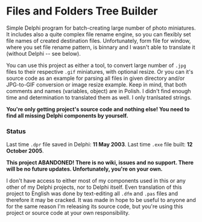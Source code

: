 # Files and Folders Tree Builder

Simple Delphi program for batch-creating large number of photo miniatures. It includes also a quite complex file rename engine, so you can flexibly set file names of created destination files. Unfortunately, form file for window, where you set file rename pattern, is binnary and I wasn't able to translate it (without Delphi -- see below).

You can use this project as either a tool, to convert large number of `.jpg` files to their respective `.gif` miniatures, with optional resize. Or you can it's source code as an example for parsing all files in given directory and/or JPG-to-GIF conversion or image resize example. Keep in mind, that both comments and names (variables, object) are in Polish. I didn't find enough time and determination to translated them as well. I only tranlsated strings.

**You're only getting project's source code and nothing else! You need to find all missing Delphi components by yourself.**

### Status

Last time `.dpr` file saved in Delphi: **11 May 2003**. Last time `.exe` file built: **12 October 2005**.

**This project ABANDONED! There is no wiki, issues and no support. There will be no future updates. Unfortunately, you're on your own.**

I don't have access to either most of my components used in this or any other of my Delphi projects, nor to Delphi itself. Even translation of this project to English was done by text-editing all `.dfm` and `.pas` files and therefore it may be cracked. It was made in hope to be useful to anyone and for the same reason I'm releasing its source code, but you're using this project or source code at your own responsibility.